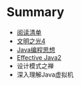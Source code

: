 # Summary

* [阅读清单](README.md)
* [文明之光4](chapter1.md)
* [Java编程思想](javabian-cheng-si-xiang.md)
* [Effective Java2](effective-java2.md)
* 设计模式之禅
* 深入理解Java虚拟机

